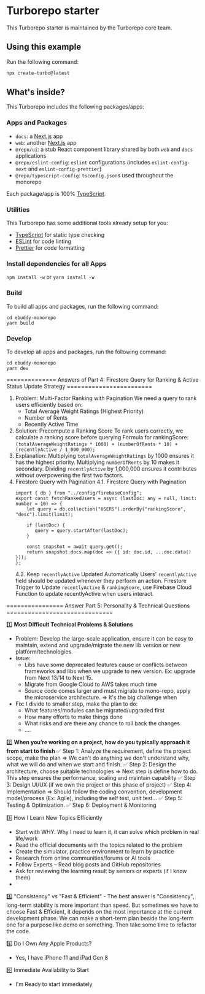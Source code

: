 # Turborepo starter

This Turborepo starter is maintained by the Turborepo core team.

## Using this example

Run the following command:

```sh
npx create-turbo@latest
```

## What's inside?

This Turborepo includes the following packages/apps:

### Apps and Packages

- `docs`: a [Next.js](https://nextjs.org/) app
- `web`: another [Next.js](https://nextjs.org/) app
- `@repo/ui`: a stub React component library shared by both `web` and `docs` applications
- `@repo/eslint-config`: `eslint` configurations (includes `eslint-config-next` and `eslint-config-prettier`)
- `@repo/typescript-config`: `tsconfig.json`s used throughout the monorepo

Each package/app is 100% [TypeScript](https://www.typescriptlang.org/).

### Utilities

This Turborepo has some additional tools already setup for you:

- [TypeScript](https://www.typescriptlang.org/) for static type checking
- [ESLint](https://eslint.org/) for code linting
- [Prettier](https://prettier.io) for code formatting

### Install dependencies for all Apps

`npm install -w`
or
`yarn install -w`

### Build

To build all apps and packages, run the following command:

```
cd ebuddy-monorepo
yarn build
```

### Develop

To develop all apps and packages, run the following command:

```
cd ebuddy-monorepo
yarn dev
```

============== Answers of Part 4: Firestore Query for Ranking & Active Status Update Strategy ========================
1. Problem: Multi-Factor Ranking with Pagination 
   We need a query to rank users efficiently based on:
   - Total Average Weight Ratings (Highest Priority)
   - Number of Rents
   - Recently Active Time
2. Solution: Precompute a Ranking Score
   To rank users correctly, we calculate a ranking score before querying
   Formula for rankingScore:
   `(totalAverageWeightRatings * 1000) + (numberOfRents * 10) + (recentlyActive / 1_000_000);`
3. Explanation:
   Multiplying `totalAverageWeightRatings` by 1000 ensures it has the highest priority.
   Multiplying `numberOfRents` by 10 makes it secondary.
   Dividing `recentlyActive` by 1,000,000 ensures it contributes without overpowering the first two factors.
4. Firestore Query with Pagination
   4.1. Firestore Query with Pagination
   ```
   import { db } from "../config/firebaseConfig";
   export const fetchRankedUsers = async (lastDoc: any = null, limit: number = 10) => {
       let query = db.collection("USERS").orderBy("rankingScore", "desc").limit(limit);

       if (lastDoc) {
          query = query.startAfter(lastDoc);
       }

       const snapshot = await query.get();
       return snapshot.docs.map(doc => ({ id: doc.id, ...doc.data() }));
   };
   ```
   4.2. Keep `recentlyActive` Updated Automatically
        Users' `recentlyActive` field should be updated whenever they perform an action.
        Firestore Trigger to Update `recentlyActive` & `rankingScore`, use Firebase Cloud Function to update recentlyActive when users interact.

================  Answer Part 5: Personality & Technical Questions ============================== 

1️⃣ **Most Difficult Technical Problems & Solutions**
   - Problem: Develop the large-scale application, ensure it can be easy to maintain, extend and upgrade/migrate the new lib version or new platform/technologies.
   - Issue:
     + Libs have some deprecated features cause or conflicts between frameworks and libs when we upgrade to new version. Ex: upgrade from Next 13/14 to Next 15.
     + Migrate from Google Cloud to AWS takes much time
     + Source code comes larger and must migrate to mono-repo, apply the microservice architecture. => It's the big challenge when 
   - Fix: I divide to smaller step, make the plan to do:
     + What features/modules can be migrated/upgraded first
     + How many efforts to make things done
     + What risks and are there any chance to roll back the changes
     + ....

2️⃣ **When you’re working on a project, how do you typically approach it from start to finish**
✅ Step 1: Analyze the requirement, define the project scope, make the plan => We can't do anything we don't understand why, what we will do and when we start and finish.
✅ Step 2: Design the architecture, choose suitable technologies => Next step is define how to do. This step ensures the performance, scaling and maintain capability 
✅ Step 3: Design UI/UX (if we own the project or this phase of project)
✅ Step 4: Implementation => Should follow the coding convention, development model/process (Ex: Agile), including the self test, unit test...
✅ Step 5: Testing & Optimization.
✅ Step 6: Deployment & Monitoring

3️⃣ How I Learn New Topics Efficiently
   - Start with WHY. Why I need to learn it, it can solve which problem in real life/work
   - Read the official documents with the topics related to the problem
   - Create the simulator, practice environment to learn by practice
   - Research from online communities/forums or AI tools
   - Follow Experts – Read blog posts and GitHub repositories
   - Ask for reviewing the learning result by seniors or experts (if I know them)
   - 
4️⃣ "Consistency" vs "Fast & Efficient"
    - The best answer is "Consistency", long-term stability is more important than speed.
    But sometimes we have to choose Fast & Efficient, it depends on the most importance at the current development phase.
    We can make a short-term plan beside the long-term one for a purpose like demo or something. Then take some time to refactor the code.

5️⃣ Do I Own Any Apple Products?
   - Yes, I have iPhone 11 and iPad Gen 8

6️⃣ Immediate Availability to Start
   - I'm Ready to start immediately
